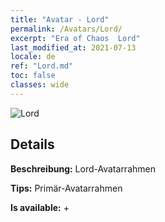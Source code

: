 ```yaml
---
title: "Avatar - Lord"
permalink: /Avatars/Lord/
excerpt: "Era of Chaos  Lord"
last_modified_at: 2021-07-13
locale: de
ref: "Lord.md"
toc: false
classes: wide
---
```

 ![Lord](/images/a/bg_head_mainView.png)

## Details

 **Beschreibung:** Lord-Avatarrahmen 

 **Tips:** Primär-Avatarrahmen 

 **Is available:**  + 

